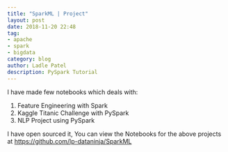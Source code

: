 ```yaml
---
title: "SparkML | Project"
layout: post
date: 2018-11-20 22:48
tag:
- apache
- spark
- bigdata
category: blog
author: Ladle Patel
description: PySpark Tutorial
---
```


I have made few notebooks which deals with:
1. Feature Engineering with Spark
2. Kaggle Titanic Challenge with PySpark
3. NLP Project using PySpark

I have open sourced it, You can view the Notebooks for the above projects at <https://github.com/lp-dataninja/SparkML>
